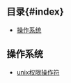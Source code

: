 ## 目录{#index}
   - [操作系统](#操作系统)


## 操作系统 
  - [unix权限操作符](https://www.cyberciti.biz/faq/unix-linux-bsd-chmod-numeric-permissions-notation-command/)